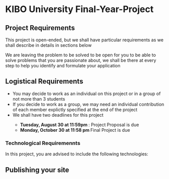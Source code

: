 <h1> KIBO University Final-Year-Project </h1>
<h2>Project Requirements </h2>
<p>This project is open-ended, but we shall have particular requirements as we shall describe in details in sections below</p>
<p> We are leaving the problem to be solved to be open for you to be able to solve problems that you are passionate about, we shall be there at every step to help you identify and formulate your application </p>
<h2> Logistical Requirements </h2>
<ul>
  <li> You may decide to work as an individual on this project or in a group of not more than 3 students  </li>
  <li>If you decide to work as a group, we may need an individual contribution of each member explictly specified at the end of the project </li>
  <li> We shall have two deadlines for this project </li>
  <ul>
    <li> <b> Tuesday, August 30 at 11:59pm  </b>: Project Proposal is due </li>
    <li> <b> Monday, October 30 at  11:58 pm </b> Final Project is due</li>
  </ul>
  
</ul>

<h3>Technological Requiremennts </h3>
In this project, you are advised to include the following technologies:


<h2>Publishing your site </h2>
